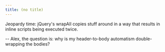 ```yaml
---
title: (no title)
---
```

<p>Jeopardy time:
jQuery's wrapAll copies stuff around in a way that results in inline scripts being executed twice. </p>

<p>-- Alex, the question is: why is my header-to-body automatism double-wrapping the bodies?</p>